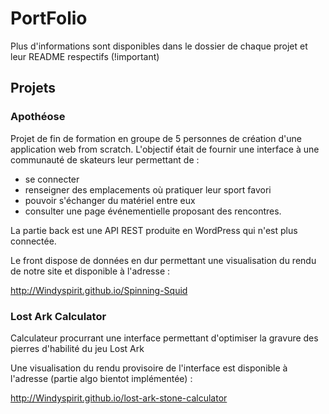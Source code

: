 # PortFolio

Plus d'informations sont disponibles dans le dossier de chaque projet et leur README respectifs (!important)

## Projets

### Apothéose

Projet de fin de formation en groupe de 5 personnes de création d'une application web from scratch.
L'objectif était de fournir une interface à une communauté de skateurs leur permettant de :

- se connecter
- renseigner des emplacements où pratiquer leur sport favori
- pouvoir s'échanger du matériel entre eux
- consulter une page événementielle proposant des rencontres.

La partie back est une API REST produite en WordPress qui n'est plus connectée. 

Le front dispose de données en dur permettant une visualisation du rendu de notre site et disponible à l'adresse :

http://Windyspirit.github.io/Spinning-Squid

### Lost Ark Calculator
Calculateur procurrant une interface permettant d'optimiser la gravure des pierres d'habilité du jeu Lost Ark

Une visualisation du rendu provisoire de l'interface est disponible à l'adresse (partie algo bientot implémentée) :

http://Windyspirit.github.io/lost-ark-stone-calculator

